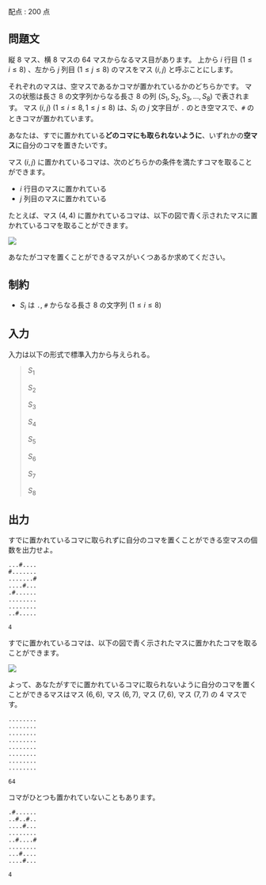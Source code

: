 配点 : $200$ 点

## 問題文

縦 $8$ マス、横 $8$ マスの $64$ マスからなるマス目があります。
上から $i$ 行目 $(1\leq i\leq8)$ 、左から $j$ 列目 $(1\leq j\leq8)$ のマスをマス $(i,j)$ と呼ぶことにします。

それぞれのマスは、空マスであるかコマが置かれているかのどちらかです。
マスの状態は長さ $8$ の文字列からなる長さ $8$ の列 $(S _ 1,S _ 2,S _ 3,\ldots,S _ 8)$ で表されます。
マス $(i,j)$ $(1\leq i\leq8,1\leq j\leq8)$ は、$S _ i$ の $j$ 文字目が `.` のとき空マスで、`#` のときコマが置かれています。

あなたは、すでに置かれている**どのコマにも取られないように**、いずれかの**空マス**に自分のコマを置きたいです。

マス $(i,j)$ に置かれているコマは、次のどちらかの条件を満たすコマを取ることができます。

- $i$ 行目のマスに置かれている
- $j$ 列目のマスに置かれている

たとえば、マス $(4,4)$ に置かれているコマは、以下の図で青く示されたマスに置かれているコマを取ることができます。

![](https://img.atcoder.jp/abc377/ee2f825f3be375e8c8eaa3c60fdf18de.png)

あなたがコマを置くことができるマスがいくつあるか求めてください。

## 制約

- $S _ i$ は `.`, `#` からなる長さ $8$ の文字列 $(1\leq i\leq 8)$

## 入力

入力は以下の形式で標準入力から与えられる。

> $S _ 1$
> 
> $S _ 2$
> 
> $S _ 3$
> 
> $S _ 4$
> 
> $S _ 5$
> 
> $S _ 6$
> 
> $S _ 7$
> 
> $S _ 8$

## 出力

すでに置かれているコマに取られずに自分のコマを置くことができる空マスの個数を出力せよ。

```input1
...#....
#.......
.......#
....#...
.#......
........
........
..#.....
```

```output1
4
```

すでに置かれているコマは、以下の図で青く示されたマスに置かれたコマを取ることができます。

![](https://img.atcoder.jp/abc377/961e68831196c30669358e986f2ba2be.png)

よって、あなたがすでに置かれているコマに取られないように自分のコマを置くことができるマスはマス $(6,6),$ マス $(6,7),$ マス $(7,6),$ マス $(7,7)$ の $4$ マスです。

```input2
........
........
........
........
........
........
........
........
```

```output2
64
```

コマがひとつも置かれていないこともあります。

```input3
.#......
..#..#..
....#...
........
..#....#
........
...#....
....#...
```

```output3
4
```